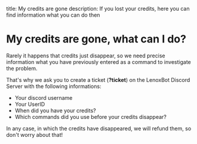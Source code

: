 title: My credits are gone
description: If you lost your credits, here you can find information what you can do then

# My credits are gone, what can I do?

Rarely it happens that credits just disappear, so we need precise information what you have previously entered as a command to investigate the problem.

That's why we ask you to create a ticket (**?ticket**) on the LenoxBot Discord Server with the following informations:

* Your discord username 
* Your UserID
* When did you have your credits? 
* Which commands did you use before your credits disappear?

In any case, in which the credits have disappeared, we will refund them, so don't worry about that!

